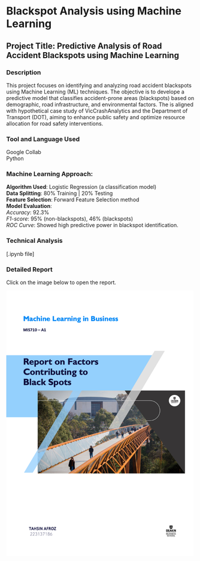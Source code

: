 <h1>Blackspot Analysis using Machine Learning</h1>

<h2>Project Title: Predictive Analysis of Road Accident Blackspots using Machine Learning</h2>

<h3>Description</h3>
This project focuses on identifying and analyzing road accident blackspots using Machine Learning (ML) techniques. The objective is to develope a predictive model that classifies accident-prone areas (blackspots) based on demographic, road infrastructure, and environmental factors. The is aligned with hypothetical case study of VicCrashAnalytics and the Department of Transport (DOT), aiming to enhance public safety and optimize resource allocation for road safety interventions.
<br />


<h3>Tool and Language Used</h3>
Google Collab <br />
Python

<h3>Machine Learning Approach:</h3>

**Algorithm Used**: Logistic Regression (a classification model)<br />
**Data Splitting**: 80% Training | 20% Testing <br />
**Feature Selection**: Forward Feature Selection method <br />
**Model Evaluation**:<br />
*Accuracy*: 92.3%<br />
*F1-score*: 95% (non-blackspots), 46% (blackspots)<br />
*ROC Curve*: Showed high predictive power in blackspot identification.<br />
<h3>Technical Analysis</h3>
[.ipynb file]
<h3>Detailed Report</h3>
Click on the image below to open the report.
<p align="left">
<a href="https://github.com/tahsinafroz/MachineLearning/blob/main/Assignment%201/MIS710A1_Afroz_Tahsin_223137186_MIS710A1.pdf">
    <img src="https://github.com/tahsinafroz/MachineLearning/blob/main/Assignment%201/Supporting%20Documents/Screenshot%202025-02-28%20at%2023.38.33.png" width="500">
</a>
